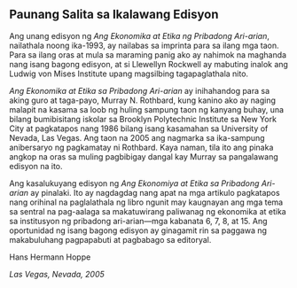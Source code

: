 ## Paunang Salita sa Ikalawang Edisyon

Ang unang edisyon ng *Ang Ekonomika at Etika ng Pribadong Ari-arian*, nailathala noong ika-1993, ay nailabas sa imprinta para sa ilang mga taon. Para sa ilang oras at mula sa maraming panig ako ay nahimok na maghanda nang isang bagong edisyon, at si Llewellyn Rockwell ay mabuting inalok ang Ludwig von Mises Institute upang magsilbing tagapaglathala nito.

*Ang Ekonomika at Etika sa Pribadong Ari-arian* ay inihahandog para sa aking guro at taga-payo, Murray N. Rothbard, kung kanino ako ay naging malapit na kasama sa loob ng huling sampung taon ng kanyang buhay, una bilang bumibisitang iskolar sa Brooklyn Polytechnic Institute sa New York City at pagkatapos nang 1986 bilang isang kasamahan sa University of Nevada, Las Vegas. Ang taon na 2005 ang nagmarka sa ika-sampung anibersaryo ng pagkamatay ni Rothbard. Kaya naman, tila ito ang pinaka angkop na oras sa muling pagbibigay dangal kay Murray sa pangalawang edisyon na ito.

Ang kasalukuyang edisyon ng *Ang Ekonomiya at Etika sa Pribadong Ari-arian* ay pinalaki. Ito ay nagdagdag nang apat na mga artikulo pagkatapos nang orihinal na paglalathala ng libro ngunit may kaugnayan ang mga tema sa sentral na pag-aalaga sa makatuwirang paliwanag ng ekonomika at etika sa institusyon ng pribadong ari-arian—mga kabanata 6, 7, 8, at 15. Ang oportunidad ng isang bagong edisyon ay ginagamit rin sa paggawa ng makabuluhang pagpapabuti at pagbabago sa editoryal.

Hans Hermann Hoppe

*Las Vegas, Nevada, 2005*
